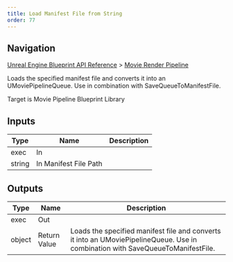 ```yaml
---
title: Load Manifest File from String
order: 77
---
```

## Navigation

[Unreal Engine Blueprint API Reference](https://dev.epicgames.com/documentation/en-us/unreal-engine/BlueprintAPI) > [Movie Render Pipeline](https://dev.epicgames.com/documentation/en-us/unreal-engine/BlueprintAPI/MovieRenderPipeline)

Loads the specified manifest file and converts it into an UMoviePipelineQueue. Use in combination with SaveQueueToManifestFile.

Target is Movie Pipeline Blueprint Library

## Inputs

| Type | Name | Description |
| --- | --- | --- |
| exec | In |  |
| string | In Manifest File Path |  |

## Outputs

| Type | Name | Description |
| --- | --- | --- |
| exec | Out |  |
| object | Return Value | Loads the specified manifest file and converts it into an UMoviePipelineQueue. Use in combination with SaveQueueToManifestFile. |
